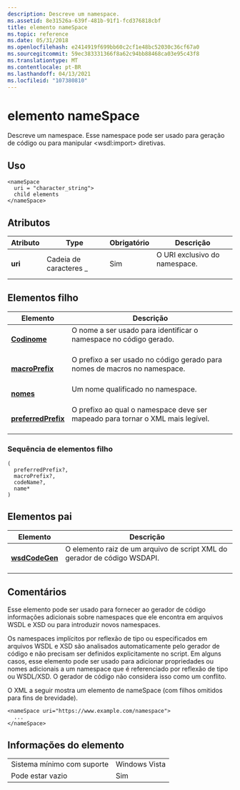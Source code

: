 ```yaml
---
description: Descreve um namespace.
ms.assetid: 8e31526a-639f-481b-91f1-fcd376818cbf
title: elemento nameSpace
ms.topic: reference
ms.date: 05/31/2018
ms.openlocfilehash: e2414919f699bb60c2cf1e48bc52030c36cf67a0
ms.sourcegitcommit: 59ec383331366f8a62c94bb88468ca03e95c43f8
ms.translationtype: MT
ms.contentlocale: pt-BR
ms.lasthandoff: 04/13/2021
ms.locfileid: "107380810"
---
```

# <a name="namespace-element"></a>elemento nameSpace

Descreve um namespace. Esse namespace pode ser usado para geração de código ou para manipular \<wsdl:import> diretivas.

## <a name="usage"></a>Uso

``` syntax
<nameSpace
  uri = "character_string">
  child elements
</nameSpace>
```

## <a name="attributes"></a>Atributos



| Atributo          | Type                         | Obrigatório       | Descrição                                             |
|--------------------|------------------------------|----------------|---------------------------------------------------------|
| **uri**<br/> | Cadeia de caracteres \_<br/> | Sim<br/> | O URI exclusivo do namespace.<br/> <br/> |



## <a name="child-elements"></a>Elementos filho



| Elemento                                               | Descrição                                                                                              |
|-------------------------------------------------------|----------------------------------------------------------------------------------------------------------|
| [**Codinome**](codename.md)<br/>               | O nome a ser usado para identificar o namespace no código gerado.<br/> <br/>                  |
| [**macroPrefix**](macroprefix.md)<br/>         | O prefixo a ser usado no código gerado para nomes de macros no namespace.<br/> <br/> |
| [**nomes**](name.md)<br/>                       | Um nome qualificado no namespace.<br/> <br/>                                                |
| [**preferredPrefix**](preferredprefix.md)<br/> | O prefixo ao qual o namespace deve ser mapeado para tornar o XML mais legível.<br/> <br/> |



### <a name="child-element-sequence"></a>Sequência de elementos filho

``` syntax
(
  preferredPrefix?, 
  macroPrefix?, 
  codeName?, 
  name*
)
```

## <a name="parent-elements"></a>Elementos pai



| Elemento                                     | Descrição                                                                          |
|---------------------------------------------|--------------------------------------------------------------------------------------|
| [**wsdCodeGen**](wsdcodegen.md)<br/> | O elemento raiz de um arquivo de script XML do gerador de código WSDAPI.<br/> <br/> |



## <a name="remarks"></a>Comentários

Esse elemento pode ser usado para fornecer ao gerador de código informações adicionais sobre namespaces que ele encontra em arquivos WSDL e XSD ou para introduzir novos namespaces.

Os namespaces implícitos por reflexão de tipo ou especificados em arquivos WSDL e XSD são analisados automaticamente pelo gerador de código e não precisam ser definidos explicitamente no script. Em alguns casos, esse elemento pode ser usado para adicionar propriedades ou nomes adicionais a um namespace que é referenciado por reflexão de tipo ou WSDL/XSD. O gerador de código não considera isso como um conflito.

O XML a seguir mostra um elemento de nameSpace (com filhos omitidos para fins de brevidade).

``` syntax
<nameSpace uri="https://www.example.com/namespace">
  ...
</nameSpace>
```

## <a name="element-information"></a>Informações do elemento



|                                     |               |
|-------------------------------------|---------------|
| Sistema mínimo com suporte<br/> | Windows Vista |
| Pode estar vazio                        | Sim           |



 

 




